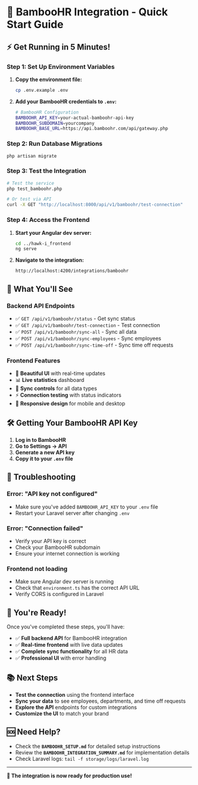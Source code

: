 # 🚀 BambooHR Integration - Quick Start Guide

## ⚡ **Get Running in 5 Minutes!**

### **Step 1: Set Up Environment Variables**

1. **Copy the environment file:**
   ```bash
   cp .env.example .env
   ```

2. **Add your BambooHR credentials to `.env`:**
   ```bash
   # BambooHR Configuration
   BAMBOOHR_API_KEY=your-actual-bamboohr-api-key
   BAMBOOHR_SUBDOMAIN=yourcompany
   BAMBOOHR_BASE_URL=https://api.bamboohr.com/api/gateway.php
   ```

### **Step 2: Run Database Migrations**

```bash
php artisan migrate
```

### **Step 3: Test the Integration**

```bash
# Test the service
php test_bamboohr.php

# Or test via API
curl -X GET "http://localhost:8000/api/v1/bamboohr/test-connection"
```

### **Step 4: Access the Frontend**

1. **Start your Angular dev server:**
   ```bash
   cd ../hawk-i_frontend
   ng serve
   ```

2. **Navigate to the integration:**
   ```
   http://localhost:4200/integrations/bamboohr
   ```

## 🎯 **What You'll See**

### **Backend API Endpoints**
- ✅ `GET /api/v1/bamboohr/status` - Get sync status
- ✅ `GET /api/v1/bamboohr/test-connection` - Test connection
- ✅ `POST /api/v1/bamboohr/sync-all` - Sync all data
- ✅ `POST /api/v1/bamboohr/sync-employees` - Sync employees
- ✅ `POST /api/v1/bamboohr/sync-time-off` - Sync time off requests

### **Frontend Features**
- 🎨 **Beautiful UI** with real-time updates
- 📊 **Live statistics** dashboard
- 🔄 **Sync controls** for all data types
- ⚡ **Connection testing** with status indicators
- 📱 **Responsive design** for mobile and desktop

## 🛠️ **Getting Your BambooHR API Key**

1. **Log in to BambooHR**
2. **Go to Settings → API**
3. **Generate a new API key**
4. **Copy it to your `.env` file**

## 🔧 **Troubleshooting**

### **Error: "API key not configured"**
- Make sure you've added `BAMBOOHR_API_KEY` to your `.env` file
- Restart your Laravel server after changing `.env`

### **Error: "Connection failed"**
- Verify your API key is correct
- Check your BambooHR subdomain
- Ensure your internet connection is working

### **Frontend not loading**
- Make sure Angular dev server is running
- Check that `environment.ts` has the correct API URL
- Verify CORS is configured in Laravel

## 🎉 **You're Ready!**

Once you've completed these steps, you'll have:

- ✅ **Full backend API** for BambooHR integration
- ✅ **Real-time frontend** with live data updates
- ✅ **Complete sync functionality** for all HR data
- ✅ **Professional UI** with error handling

## 📚 **Next Steps**

- **Test the connection** using the frontend interface
- **Sync your data** to see employees, departments, and time off requests
- **Explore the API** endpoints for custom integrations
- **Customize the UI** to match your brand

## 🆘 **Need Help?**

- Check the **`BAMBOOHR_SETUP.md`** for detailed setup instructions
- Review the **`BAMBOOHR_INTEGRATION_SUMMARY.md`** for implementation details
- Check Laravel logs: `tail -f storage/logs/laravel.log`

---

**🎯 The integration is now ready for production use!**
